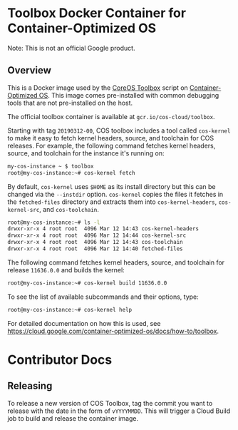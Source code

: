 # Toolbox Docker Container for Container-Optimized OS

Note: This is not an official Google product.

## Overview

This is a Docker image used by the
[CoreOS Toolbox](https://github.com/coreos/toolbox) script on [Container-Optimized
OS](https://cloud.google.com/container-optimized-os/). This image comes
pre-installed with common debugging tools that are not pre-installed on the host.

The official toolbox container is available at `gcr.io/cos-cloud/toolbox`.

Starting with tag `20190312-00`, COS toolbox includes a tool called
`cos-kernel` to make it easy to fetch kernel headers, source, and
toolchain for COS releases.  For example, the following command fetches
kernel headers, source, and toolchain for the instance it's running on:

```bash
my-cos-instance ~ $ toolbox
root@my-cos-instance:~# cos-kernel fetch
```

By default, `cos-kernel` uses `$HOME` as its install directory but this
can be changed via the `--instdir` option.  `cos-kernel` copies the
files it fetches in the `fetched-files` directory and extracts them into
`cos-kernel-headers`, `cos-kernel-src`, and `cos-toolchain`.

```bash
root@my-cos-instance:~# ls -l
drwxr-xr-x 4 root root  4096 Mar 12 14:43 cos-kernel-headers
drwxr-xr-x 4 root root  4096 Mar 12 14:44 cos-kernel-src
drwxr-xr-x 4 root root  4096 Mar 12 14:43 cos-toolchain
drwxr-xr-x 4 root root  4096 Mar 12 14:40 fetched-files
````
The following command fetches kernel headers, source, and toolchain for
release `11636.0.0` and builds the kernel:

```bash
root@my-cos-instance:~# cos-kernel build 11636.0.0
```

To see the list of available subcommands and their options, type:

```bash
root@my-cos-instance:~# cos-kernel help
```

For detailed documentation on how this is used, see
https://cloud.google.com/container-optimized-os/docs/how-to/toolbox.


# Contributor Docs

## Releasing

To release a new version of COS Toolbox, tag the commit you want to release
with the date in the form of `vYYYYMMDD`. This will trigger a Cloud Build job to
build and release the container image.
